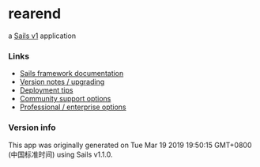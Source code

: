 # rearend

a [Sails v1](https://sailsjs.com) application


### Links

+ [Sails framework documentation](https://sailsjs.com/get-started)
+ [Version notes / upgrading](https://sailsjs.com/documentation/upgrading)
+ [Deployment tips](https://sailsjs.com/documentation/concepts/deployment)
+ [Community support options](https://sailsjs.com/support)
+ [Professional / enterprise options](https://sailsjs.com/enterprise)


### Version info

This app was originally generated on Tue Mar 19 2019 19:50:15 GMT+0800 (中国标准时间) using Sails v1.1.0.

<!-- Internally, Sails used [`sails-generate@1.16.6`](https://github.com/balderdashy/sails-generate/tree/v1.16.6/lib/core-generators/new). -->



<!--
Note:  Generators are usually run using the globally-installed `sails` CLI (command-line interface).  This CLI version is _environment-specific_ rather than app-specific, thus over time, as a project's dependencies are upgraded or the project is worked on by different developers on different computers using different versions of Node.js, the Sails dependency in its package.json file may differ from the globally-installed Sails CLI release it was originally generated with.  (Be sure to always check out the relevant [upgrading guides](https://sailsjs.com/upgrading) before upgrading the version of Sails used by your app.  If you're stuck, [get help here](https://sailsjs.com/support).)
-->

